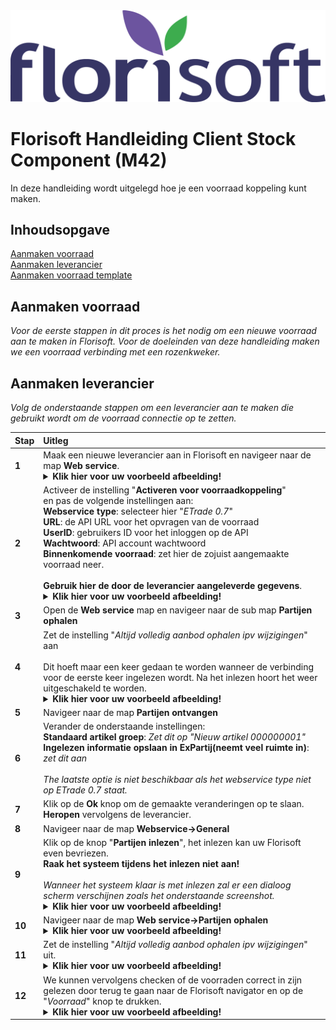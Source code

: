 <img src="../../fslogo.png" alt="Florisoft Corporate Logo">

# Florisoft Handleiding Client Stock Component (M42)

In deze handleiding wordt uitgelegd hoe je een voorraad koppeling kunt maken. 

## Inhoudsopgave

[Aanmaken voorraad](#aanmaken-voorraad)  
[Aanmaken leverancier](#aanmaken-leverancier)  
[Aanmaken voorraad template](#aanmaken-voorraad-template)

## Aanmaken voorraad

*Voor de eerste stappen in dit proces is het nodig om een nieuwe voorraad aan te maken in Florisoft. Voor de doeleinden van deze handleiding maken we een voorraad verbinding met een rozenkweker.*

## Aanmaken leverancier

*Volg de onderstaande stappen om een leverancier aan te maken die gebruikt wordt om de voorraad connectie op te zetten.*

|Stap|Uitleg|
|:--|:--|
|**1**|Maak een nieuwe leverancier aan in Florisoft en navigeer naar de map **Web service**.<details><summary><b>Klik hier voor uw voorbeeld afbeelding!</b></summary><img src=".E-trade client component NL/media/image29.png"></details>|
|**2**|Activeer de instelling "**Activeren voor voorraadkoppeling**" <br>en pas de volgende instellingen aan:<br>**Webservice type**: selecteer hier "*ETrade 0.7*"<br>**URL**: de API URL voor het opvragen van de voorraad<br>**UserID**: gebruikers ID voor het inloggen op de API<br>**Wachtwoord**: API account wachtwoord<br>**Binnenkomende voorraad**: zet hier de zojuist aangemaakte voorraad neer.<br><br>**Gebruik hier de door de leverancier aangeleverde gegevens**.<details><summary><b>Klik hier voor uw voorbeeld afbeelding!</b></summary><img src=".E-trade client component NL/media/image29.png"></details>|
|**3**|Open de **Web service** map en navigeer naar de sub map **Partijen ophalen**|
|**4**|Zet de instelling "*Altijd volledig aanbod ophalen ipv wijzigingen*" aan<br><Br>Dit hoeft maar een keer gedaan te worden wanneer de verbinding voor de eerste keer ingelezen wordt. Na het inlezen hoort het weer uitgeschakeld te worden.<details><summary><b>Klik hier voor uw voorbeeld afbeelding!</b></summary><img src=".E-trade client component NL/media/image30.png"></details>|
|**5**|Navigeer naar de map **Partijen ontvangen**|
|**6**|Verander de onderstaande instellingen:<br>**Standaard artikel groep**: *Zet dit op "Nieuw artikel 000000001"*<br>**Ingelezen informatie opslaan in ExPartij(neemt veel ruimte in)**: *zet dit aan*<br><br>*The laatste optie is niet beschikbaar als het webservice type niet op ETrade 0.7 staat.*|
|**7**|Klik op de **Ok** knop om de gemaakte veranderingen op te slaan. **Heropen** vervolgens de leverancier.|
|**8**|Navigeer naar de map **Webservice→General**|
|**9**|Klik op de knop "**Partijen inlezen**", het inlezen kan uw Florisoft even bevriezen. <Br>**Raak het systeem tijdens het inlezen niet aan!**<Br><br>*Wanneer het systeem klaar is met inlezen zal er een dialoog scherm verschijnen zoals het onderstaande screenshot.*<details><summary><b>Klik hier voor uw voorbeeld afbeelding!</b></summary><img src=".E-trade client component NL/media/image15.png"></details>  |
|**10**|Navigeer naar de map **Web service→Partijen ophalen**<details><summary><b>Klik hier voor uw voorbeeld afbeelding!</b></summary><img src=".E-trade client component NL/media/image32.png"></details>|
|**11**|Zet de instelling "*Altijd volledig aanbod ophalen ipv wijzigingen*" uit.<details><summary><b>Klik hier voor uw voorbeeld afbeelding!</b></summary><img src=".E-trade client component NL/media/image32.png"></details>|
|**12**|We kunnen vervolgens checken of de voorraden correct in zijn gelezen door terug te gaan naar de Florisoft navigator en op de "*Voorraad*" knop te drukken.<details><summary><b>Klik hier voor uw voorbeeld afbeelding!</b></summary><img src=".E-trade client component NL/media/image33.png"></details>|